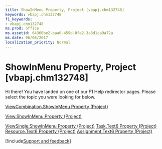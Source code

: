 ```yaml
---
title: ShowInMenu Property, Project [vbapj.chm132748]
keywords: vbapj.chm132748
f1_keywords:
- vbapj.chm132748
ms.prod: office
ms.assetid: 64360be2-baa6-459d-8fa2-3a8d1ca9a72a
ms.date: 06/08/2017
localization_priority: Normal
---
```



# ShowInMenu Property, Project [vbapj.chm132748]

Hi there! You have landed on one of our F1 Help redirector pages. Please select the topic you were looking for below.

[ViewCombination.ShowInMenu Property (Project)](https://msdn.microsoft.com/library/62152a6e-3667-191e-a07f-ca93cfd1b492%28Office.15%29.aspx)

[View.ShowInMenu Property (Project)](https://msdn.microsoft.com/library/7250038b-cea2-e196-6827-ae25bbea470e%28Office.15%29.aspx)

[ViewSingle.ShowInMenu Property (Project)](https://msdn.microsoft.com/library/b04dd225-7dfa-9cfa-5d0f-c9f0e54b64b7%28Office.15%29.aspx)
[Task.Text6 Property (Project)](https://msdn.microsoft.com/library/5e0eaeea-595c-3514-0d7a-75d4cc3ac433%28Office.15%29.aspx)
[Resource.Text6 Property (Project)](https://msdn.microsoft.com/library/77cbd0d6-6321-5cec-9f7e-8dc718e5db05%28Office.15%29.aspx)
[Assignment.Text6 Property (Project)](https://msdn.microsoft.com/library/6bb2ea40-e75b-290c-79c7-91702de041e9%28Office.15%29.aspx)

[!include[Support and feedback](~/includes/feedback-boilerplate.md)]
